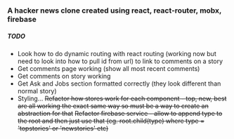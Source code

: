 ### A hacker news clone created using react, react-router, mobx, firebase

##### TODO
+ Look how to do dynamic routing with react routing (working now but need to look into how to pull id from url) to link to comments on a story
+ Get comments page working (show all most recent comments)
+ Get comments on story working
+ Get Ask and Jobs section formatted correctly (they look different than normal story)
+ Styling...
~~Refactor how stores work for each component - top, new, best are all working the exact same way so must be a way to create an abstraction for that~~
~~Refactor firebase service - allow to append type to the root and then just use that (eg. root.child(type) where type = 'topstories' or 'newstories' etc)~~
